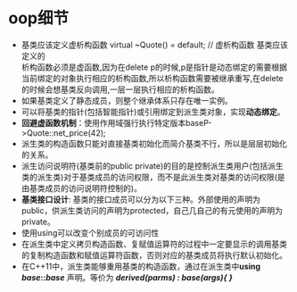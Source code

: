# oop细节
* 基类应该定义虚析构函数  virtual ~Quote() = default; // 虚析构函数 基类应该定义的  
    析构函数必须是虚函数,因为在delete p的时候,p是指针是动态绑定的需要根据当前绑定的对象执行相应的析构函数,所以析构函数需要被继承重写,在delete的时候会想基类反向调用,一层一层执行相应的析构函数。
* 如果基类定义了静态成员，则整个继承体系只存在唯一实例。  
* 可以将基类的指针(包括智能指针)或引用绑定到派生类对象，实现**动态绑定**。  
* **回避虚函数机制**：使用作用域强行执行特定版本baseP->Quote::net_price(42);  
* 派生类的构造函数只能对直接基类初始化而简介基类不行，所以是层层初始化的关系。  
* 派生访问说明符(基类前的public private)的目的是控制派生类用户(包括派生类的派生类)对于基类成员的访问权限，而不是此派生类对基类的访问权限(是由基类成员的访问说明符控制的)。  
* **基类接口设计**: 基类的接口成员可以分为以下三种。外部使用的声明为public，供派生类访问的声明为protected，自己几自己的有元使用的声明为private。  
* 使用using可以改变个别成员的可访问性
* 在派生类中定义拷贝构造函数、复赋值运算符的过程中一定要显示的调用基类的复制构造函数和赋值运算符函数，否则对应的基类成员将执行默认初始化。  
* 在C++11中，派生类能够重用基类的构造函数，通过在派生类中**using *base*::*base*** 声明。等价为 ***derived(parms) : base(args){ }***
  